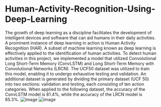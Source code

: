 # Human-Activity-Recognition-Using-Deep-Learning
The growth of deep learning as a discipline facilitates the development of intelligent devices and software that can aid humans in their daily activities. A prominent instance of deep learning in action is Human Activity Recognition (HAR). A subset of machine learning known as deep learning is effectively applied to the identification of human activities. To detect human activities in this project, we implemented a model that utilized Convolutional Long Short-Term Memory (ConvLSTM) and Long Short-Term Memory with Convolutional Networks (LRCN). The UCF50 dataset was utilized to train this model, enabling it to undergo exhaustive testing and validation. An additional dataset is generated by dividing the primary dataset (UCF 50) into two sections: validation and testing, each consisting of ten action categories. When applied to the following dataset, the accuracy of the ConvLSTM model is 81.4%, while the accuracy of the LRCN model is 85.3%.
![image](https://github.com/abhiramsannidhi/Human-Activity-Recognition-Using-Deep-Learning/assets/113664369/7cb03488-2de1-4270-bf88-e27611654925)
![image](https://github.com/abhiramsannidhi/Human-Activity-Recognition-Using-Deep-Learning/assets/113664369/0ddeaeb5-a2b0-4b2c-813f-f03e8a6e2c14)

